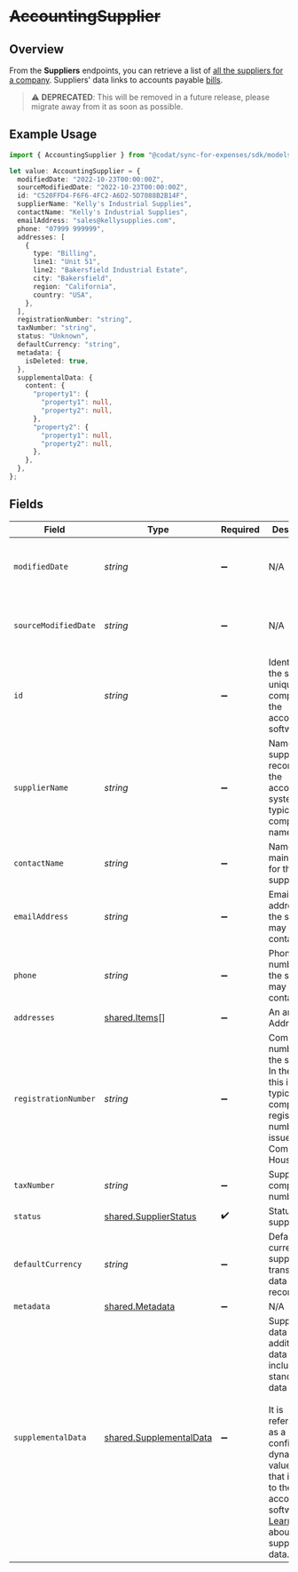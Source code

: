 # ~~AccountingSupplier~~

## Overview

From the **Suppliers** endpoints, you can retrieve a list of [all the suppliers for a company](https://docs.codat.io/sync-for-expenses-api#/operations/list-suppliers). Suppliers' data links to accounts payable [bills](https://docs.codat.io/sync-for-expenses-api#/schemas/Bill).

> :warning: **DEPRECATED**: This will be removed in a future release, please migrate away from it as soon as possible.

## Example Usage

```typescript
import { AccountingSupplier } from "@codat/sync-for-expenses/sdk/models/shared";

let value: AccountingSupplier = {
  modifiedDate: "2022-10-23T00:00:00Z",
  sourceModifiedDate: "2022-10-23T00:00:00Z",
  id: "C520FFD4-F6F6-4FC2-A6D2-5D7088B2B14F",
  supplierName: "Kelly's Industrial Supplies",
  contactName: "Kelly's Industrial Supplies",
  emailAddress: "sales@kellysupplies.com",
  phone: "07999 999999",
  addresses: [
    {
      type: "Billing",
      line1: "Unit 51",
      line2: "Bakersfield Industrial Estate",
      city: "Bakersfield",
      region: "California",
      country: "USA",
    },
  ],
  registrationNumber: "string",
  taxNumber: "string",
  status: "Unknown",
  defaultCurrency: "string",
  metadata: {
    isDeleted: true,
  },
  supplementalData: {
    content: {
      "property1": {
        "property1": null,
        "property2": null,
      },
      "property2": {
        "property1": null,
        "property2": null,
      },
    },
  },
};
```

## Fields

| Field                                                                                                                                                                                                                                                                                       | Type                                                                                                                                                                                                                                                                                        | Required                                                                                                                                                                                                                                                                                    | Description                                                                                                                                                                                                                                                                                 | Example                                                                                                                                                                                                                                                                                     |
| ------------------------------------------------------------------------------------------------------------------------------------------------------------------------------------------------------------------------------------------------------------------------------------------- | ------------------------------------------------------------------------------------------------------------------------------------------------------------------------------------------------------------------------------------------------------------------------------------------- | ------------------------------------------------------------------------------------------------------------------------------------------------------------------------------------------------------------------------------------------------------------------------------------------- | ------------------------------------------------------------------------------------------------------------------------------------------------------------------------------------------------------------------------------------------------------------------------------------------- | ------------------------------------------------------------------------------------------------------------------------------------------------------------------------------------------------------------------------------------------------------------------------------------------- |
| `modifiedDate`                                                                                                                                                                                                                                                                              | *string*                                                                                                                                                                                                                                                                                    | :heavy_minus_sign:                                                                                                                                                                                                                                                                          | N/A                                                                                                                                                                                                                                                                                         | 2022-10-23 00:00:00 +0000 UTC                                                                                                                                                                                                                                                               |
| `sourceModifiedDate`                                                                                                                                                                                                                                                                        | *string*                                                                                                                                                                                                                                                                                    | :heavy_minus_sign:                                                                                                                                                                                                                                                                          | N/A                                                                                                                                                                                                                                                                                         | 2022-10-23 00:00:00 +0000 UTC                                                                                                                                                                                                                                                               |
| `id`                                                                                                                                                                                                                                                                                        | *string*                                                                                                                                                                                                                                                                                    | :heavy_minus_sign:                                                                                                                                                                                                                                                                          | Identifier for the supplier, unique to the company in the accounting software.                                                                                                                                                                                                              |                                                                                                                                                                                                                                                                                             |
| `supplierName`                                                                                                                                                                                                                                                                              | *string*                                                                                                                                                                                                                                                                                    | :heavy_minus_sign:                                                                                                                                                                                                                                                                          | Name of the supplier as recorded in the accounting system, typically the company name.                                                                                                                                                                                                      |                                                                                                                                                                                                                                                                                             |
| `contactName`                                                                                                                                                                                                                                                                               | *string*                                                                                                                                                                                                                                                                                    | :heavy_minus_sign:                                                                                                                                                                                                                                                                          | Name of the main contact for the supplier.                                                                                                                                                                                                                                                  |                                                                                                                                                                                                                                                                                             |
| `emailAddress`                                                                                                                                                                                                                                                                              | *string*                                                                                                                                                                                                                                                                                    | :heavy_minus_sign:                                                                                                                                                                                                                                                                          | Email address that the supplier may be contacted on.                                                                                                                                                                                                                                        |                                                                                                                                                                                                                                                                                             |
| `phone`                                                                                                                                                                                                                                                                                     | *string*                                                                                                                                                                                                                                                                                    | :heavy_minus_sign:                                                                                                                                                                                                                                                                          | Phone number that the supplier may be contacted on.                                                                                                                                                                                                                                         | +44 25691 154789                                                                                                                                                                                                                                                                            |
| `addresses`                                                                                                                                                                                                                                                                                 | [shared.Items](../../../sdk/models/shared/items.md)[]                                                                                                                                                                                                                                       | :heavy_minus_sign:                                                                                                                                                                                                                                                                          | An array of Addresses.                                                                                                                                                                                                                                                                      |                                                                                                                                                                                                                                                                                             |
| `registrationNumber`                                                                                                                                                                                                                                                                        | *string*                                                                                                                                                                                                                                                                                    | :heavy_minus_sign:                                                                                                                                                                                                                                                                          | Company number of the supplier. In the UK, this is typically the company registration number issued by Companies House.                                                                                                                                                                     |                                                                                                                                                                                                                                                                                             |
| `taxNumber`                                                                                                                                                                                                                                                                                 | *string*                                                                                                                                                                                                                                                                                    | :heavy_minus_sign:                                                                                                                                                                                                                                                                          | Supplier's company tax number.                                                                                                                                                                                                                                                              |                                                                                                                                                                                                                                                                                             |
| `status`                                                                                                                                                                                                                                                                                    | [shared.SupplierStatus](../../../sdk/models/shared/supplierstatus.md)                                                                                                                                                                                                                       | :heavy_check_mark:                                                                                                                                                                                                                                                                          | Status of the supplier.                                                                                                                                                                                                                                                                     |                                                                                                                                                                                                                                                                                             |
| `defaultCurrency`                                                                                                                                                                                                                                                                           | *string*                                                                                                                                                                                                                                                                                    | :heavy_minus_sign:                                                                                                                                                                                                                                                                          | Default currency the supplier's transactional data is recorded in.                                                                                                                                                                                                                          |                                                                                                                                                                                                                                                                                             |
| `metadata`                                                                                                                                                                                                                                                                                  | [shared.Metadata](../../../sdk/models/shared/metadata.md)                                                                                                                                                                                                                                   | :heavy_minus_sign:                                                                                                                                                                                                                                                                          | N/A                                                                                                                                                                                                                                                                                         |                                                                                                                                                                                                                                                                                             |
| `supplementalData`                                                                                                                                                                                                                                                                          | [shared.SupplementalData](../../../sdk/models/shared/supplementaldata.md)                                                                                                                                                                                                                   | :heavy_minus_sign:                                                                                                                                                                                                                                                                          | Supplemental data is additional data you can include in our standard data types. <br/><br/>It is referenced as a configured dynamic key value pair that is unique to the accounting software. [Learn more](https://docs.codat.io/using-the-api/supplemental-data/overview) about supplemental data. |                                                                                                                                                                                                                                                                                             |